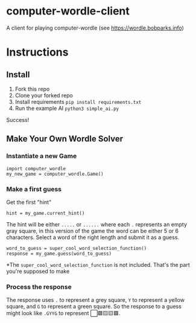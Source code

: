 # computer-wordle-client
A client for playing computer-wordle (see https://wordle.bobparks.info)

# Instructions

## Install

1) Fork this repo
2) Clone your forked repo
3) Install requirements `pip install requirements.txt`
4) Run the example AI `python3 simple_ai.py`

Success!

## Make Your Own Wordle Solver

### Instantiate a new Game

```
import computer_wordle
my_new_game = computer_wordle.Game()
```

### Make a first guess

Get the first "hint"

```
hint = my_game.current_hint()
```

The hint will be either `.....` or `......` where each `.` represents an empty gray square, in this version of the game the word can be either 5 or 6 characters. Select a word of the right length and submit it as a guess.

```
word_to_guess = super_cool_word_selection_function()
response = my_game.guess(word_to_guess)
```

*The `super_cool_word_selection_function` is not included. That's the part you're supposed to make

### Process the response

The response uses `.` to represent a grey square, `Y` to represent a yellow square, and `G` to represent a green square. So the response to a guess might look like `.GYYG` to represent ⬜🟩🟨🟨🟩.
